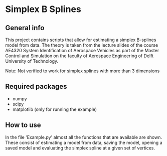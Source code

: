 # Simplex B Splines

## General info
This project contains scripts that allow for estimating a simplex B-splines model from data. The theory is taken from the lecture slides of the course AE4320 System Identification of Aerospace Vehicles as part of the Master Control and Simulation on the faculty of Aerospace Engineering of Delft University of Technology.

Note: Not verified to work for simplex splines with more than 3 dimensions
	
## Required packages
* numpy
* scipy
* matplotlib (only for running the example)

## How to use
In the file 'Example.py' almost all the functions that are available are shown. These consist of estimating a model from data, saving the model, opening a saved model and evaluating the simplex spline at a given set of vertices.
